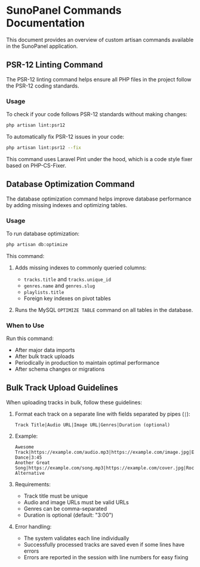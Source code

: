 # SunoPanel Commands Documentation

This document provides an overview of custom artisan commands available in the SunoPanel application.

## PSR-12 Linting Command

The PSR-12 linting command helps ensure all PHP files in the project follow the PSR-12 coding standards.

### Usage

To check if your code follows PSR-12 standards without making changes:

```bash
php artisan lint:psr12
```

To automatically fix PSR-12 issues in your code:

```bash
php artisan lint:psr12 --fix
```

This command uses Laravel Pint under the hood, which is a code style fixer based on PHP-CS-Fixer.

## Database Optimization Command

The database optimization command helps improve database performance by adding missing indexes and optimizing tables.

### Usage

To run database optimization:

```bash
php artisan db:optimize
```

This command:

1. Adds missing indexes to commonly queried columns:
   - `tracks.title` and `tracks.unique_id`
   - `genres.name` and `genres.slug`
   - `playlists.title`
   - Foreign key indexes on pivot tables

2. Runs the MySQL `OPTIMIZE TABLE` command on all tables in the database.

### When to Use

Run this command:
- After major data imports
- After bulk track uploads
- Periodically in production to maintain optimal performance
- After schema changes or migrations

## Bulk Track Upload Guidelines

When uploading tracks in bulk, follow these guidelines:

1. Format each track on a separate line with fields separated by pipes (`|`):
   ```
   Track Title|Audio URL|Image URL|Genres|Duration (optional)
   ```

2. Example:
   ```
   Awesome Track|https://example.com/audio.mp3|https://example.com/image.jpg|Electronic, Dance|3:45
   Another Great Song|https://example.com/song.mp3|https://example.com/cover.jpg|Rock, Alternative
   ```

3. Requirements:
   - Track title must be unique
   - Audio and image URLs must be valid URLs
   - Genres can be comma-separated
   - Duration is optional (default: "3:00")

4. Error handling:
   - The system validates each line individually
   - Successfully processed tracks are saved even if some lines have errors
   - Errors are reported in the session with line numbers for easy fixing 